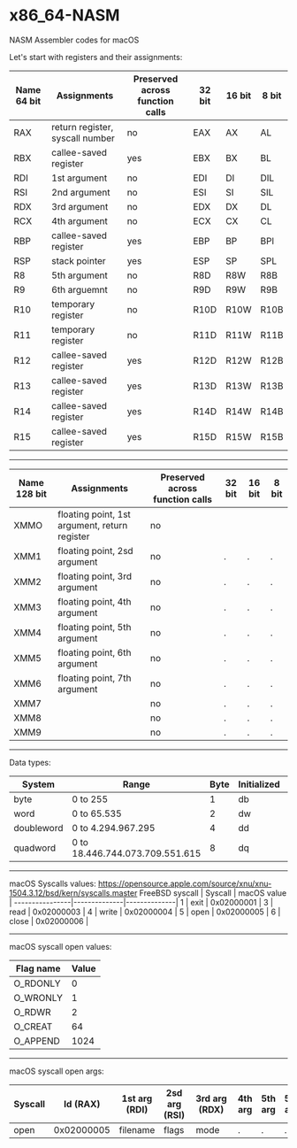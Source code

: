 # x86_64-NASM
NASM Assembler codes for macOS

Let's start with registers and their assignments:

Name 64 bit   | Assignments                     | Preserved across function calls | 32 bit | 16 bit | 8 bit |
--------------|---------------------------------|---------------------------------|--------|--------|-------|
RAX           | return register, syscall number | no  | EAX | AX | AL  |
RBX           | callee-saved register           | yes | EBX | BX | BL  |
RDI           | 1st argument                    | no  | EDI | DI | DIL |
RSI           | 2nd argument                    | no  | ESI | SI | SIL |
RDX           | 3rd argument                    | no  | EDX | DX | DL |
RCX           | 4th argument                    | no  | ECX | CX | CL |
RBP           | callee-saved register           | yes | EBP | BP | BPl |
RSP           | stack pointer                   | yes | ESP | SP | SPL |
R8            | 5th argument                    | no  | R8D | R8W | R8B |
R9            | 6th arguemnt                    | no  | R9D | R9W | R9B |
R10           | temporary register              | no  | R10D | R10W | R10B |
R11           | temporary register              | no  | R11D | R11W | R11B |
R12           | callee-saved register           | yes | R12D | R12W | R12B |
R13           | callee-saved register           | yes | R13D | R13W | R13B |
R14           | callee-saved register           | yes | R14D | R14W | R14B |
R15           | callee-saved register           | yes | R15D | R15W | R15B |

--------------------------------------------------------------------------------------------------------------------------------

Name 128 bit  | Assignments                                   | Preserved across function calls | 32 bit | 16 bit | 8 bit |
--------------|-----------------------------------------------|---------------------------------|--------|--------|-------|
XMMO          | floating point, 1st argument, return register | no  |      |      |      |
XMM1          | floating point, 2sd argument                  | no  |.     |.     |.     |
XMM2          | floating point, 3rd argument                  | no  |.     |.     |.     |
XMM3          | floating point, 4th argument                  | no  |.     |.     |.     |
XMM4          | floating point, 5th argument                  | no  |.     |.     |.     |
XMM5          | floating point, 6th argument                  | no  |.     |.     |.     |
XMM6          | floating point, 7th argument                  | no  |.     |.     |.     |
XMM7          | | no |.|.|.|
XMM8          | | no |.|.|.|
XMM9          | | no |.|.|.|

--------------------------------------------------------------------------------------------------------------------------------
Data types:

System       | Range                           | Byte | Initialized | Uninitialized | Bits |
-------------|---------------------------------|------|-------------|---------------|------|
byte         | 0 to 255                        |  1   |    db       |     resb      |  8   |
word         | 0 to 65.535                     |  2   |    dw       |     resw      |  16  |
doubleword   | 0 to 4.294.967.295              |  4   |    dd       |     resd      |  32  |
quadword     | 0 to 18.446.744.073.709.551.615 |  8   |    dq       |     resq      |  64  |

--------------------------------------------------------------------------------------------------------------------------------

macOS Syscalls values:
https://opensource.apple.com/source/xnu/xnu-1504.3.12/bsd/kern/syscalls.master
FreeBSD syscall | Syscall      | macOS value  |
----------------|--------------|--------------|
1               | exit         | 0x02000001   |
3               | read         | 0x02000003   |
4               | write        | 0x02000004   |
5               | open         | 0x02000005   | 
6               | close        | 0x02000006   | 

--------------------------------------------------------------------------------------------------------------------------------

macOS syscall open values:

Flag name       | Value |
----------------|-------|
O_RDONLY        | 0     | 
O_WRONLY        | 1     |
O_RDWR          | 2     |
O_CREAT         | 64    |
O_APPEND        | 1024  |

--------------------------------------------------------------------------------------------------------------------------------

macOS syscall open args:

Syscall  | Id (RAX)   | 1st arg (RDI) | 2sd arg (RSI) | 3rd arg (RDX) | 4th arg | 5th arg | 5th arg |
---------|------------|---------------|---------------|---------------|---------|---------|---------|
open     | 0x02000005 | filename      | flags         | mode          |.        |.        |.        |




